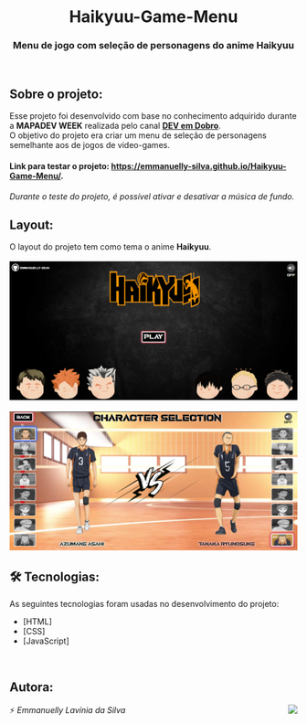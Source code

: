 <h1 align="center">Haikyuu-Game-Menu</h1>
<h3 align="center">Menu de jogo com seleção de personagens do anime Haikyuu</h3>
<br>

## Sobre o projeto:

Esse projeto foi desenvolvido com base no conhecimento adquirido durante a **MAPADEV WEEK** realizada pelo canal <a href="https://www.youtube.com/c/DevemDobro">**DEV em Dobro**</a>.
<br>
O objetivo do projeto era criar um menu de seleção de personagens semelhante aos de jogos de video-games.
<br>
<!--<a href="https://emmanuelly-silva.github.io/Haikyuu-Game-Menu/"><b><i>Clique aqui para testar o projeto</i></b></a>.-->
#### Link para testar o projeto: https://emmanuelly-silva.github.io/Haikyuu-Game-Menu/.
<i>Durante o teste do projeto, é possível ativar e desativar a música de fundo.</i>
<br>

## Layout:

O layout do projeto tem como tema o anime **Haikyuu**.
<br><br>
<img src="./src/Images/Haikyuu-Menu.png"/>
<br><Br>
<img src="./src/Images/Haikyuu-Character-Selection.png"/>
<br>

## 🛠 Tecnologias:

As seguintes tecnologias foram usadas no desenvolvimento do projeto:

- [HTML]
- [CSS]
- [JavaScript]
<br>

## Autora:
⚡ *Emmanuelly Lavínia da Silva*
<img height="150" align="right" src="https://c.tenor.com/KOMN72qhJ-sAAAAC/haikyuu-hinata.gif"/>



<!--O projeto provavelmente será atualizado com:
* Novos personagens-->
<!--<img height="50" src="https://cdn-icons.flaticon.com/png/512/719/premium/719176.png?token=exp=1654564013~hmac=71caad9adb5d3184279842cb92e369b9"/>-->
